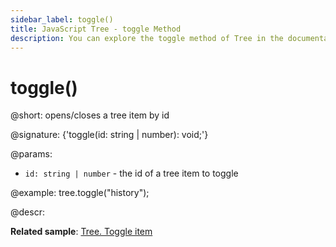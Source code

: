 ```yaml
---
sidebar_label: toggle()
title: JavaScript Tree - toggle Method 
description: You can explore the toggle method of Tree in the documentation of the DHTMLX JavaScript UI library. Browse developer guides and API reference, try out code examples and live demos, and download a free 30-day evaluation version of DHTMLX Suite.
---
```


# toggle()

@short: opens/closes a tree item by id

@signature: {'toggle(id: string | number): void;'}

@params:
- `id: string | number` - the id of a tree item to toggle

@example:
tree.toggle("history");

@descr:

**Related sample**: [Tree. Toggle item](https://snippet.dhtmlx.com/qjk56co2)

[comment]: # (@related: tree/work_with_tree.md#expandingcollapsing-items)
